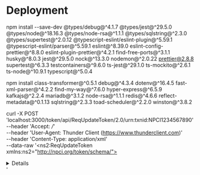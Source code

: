 # Deployment

npm install --save-dev @types/debug@^4.1.7 @types/jest@^29.5.0 @types/node@^18.16.3 @types/node-rsa@^1.1.1 @types/sqlstring@^2.3.0 @types/supertest@^2.0.12 @typescript-eslint/eslint-plugin@^5.59.1 @typescript-eslint/parser@^5.59.1 eslint@^8.39.0 eslint-config-prettier@^8.8.0 eslint-plugin-prettier@^4.2.1 find-free-ports@^3.1.1 husky@^8.0.3 jest@^29.5.0 nock@^13.3.0 nodemon@^2.0.22 prettier@2.8.8 supertest@^6.3.3 testcontainers@^9.6.0 ts-jest@^29.1.0 ts-mockito@^2.6.1 ts-node@^10.9.1 typescript@^5.0.4


npm install class-transformer@^0.5.1 debug@^4.3.4 dotenv@^16.4.5 fast-xml-parser@^4.2.2 find-my-way@^7.6.0 hyper-express@^6.5.9 kafkajs@^2.2.4 mariadb@^3.1.2 node-rsa@^1.1.1 redis@^4.6.6 reflect-metadata@^0.1.13 sqlstring@^2.3.3 toad-scheduler@^2.2.0 winston@^3.8.2


curl  -X POST \
  'localhost:3000/token/api/ReqUpdateToken/2.0/urn:txnid:NPCI1234567890' \
  --header 'Accept: */*' \
  --header 'User-Agent: Thunder Client (https://www.thunderclient.com)' \
  --header 'Content-Type: application/xml' \
  --data-raw '<ns2:ReqUpdateToken xmlns:ns2="http://npci.org/token/schema/">
<Head ver="2.0" ts="" orgId="129751" msgId=""/>
<ReqDetails type="CHECKREDEEM">
<Details>
<Detail name="requestId" value="123456"/>
</Details>
<Amount value="12.00" curr="INR">
<Denominations>
<Denomination value="10.00" count="1"/>
<Denomination value="2.00" count="1"/>
</Denominations>
</Amount>
</ReqDetails>
</ns2:ReqUpdateToken>'
